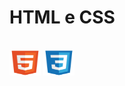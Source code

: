 # HTML e CSS

<div style="display: inline_block"><br>
<img align="center" alt="Judah-HTML" height="40" width="50"     src="https://raw.githubusercontent.com/devicons/devicon/master/icons/html5/html5-original.svg">
<img align="center" alt="Judah-CSS" height="40" width="50" src="https://raw.githubusercontent.com/devicons/devicon/master/icons/css3/css3-original.svg">
</div>

